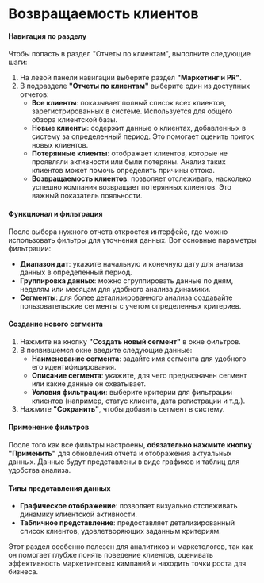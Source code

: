 # Возвращаемость клиентов

#### Навигация по разделу

Чтобы попасть в раздел "Отчеты по клиентам", выполните следующие шаги:

1. На левой панели навигации выберите раздел **"Маркетинг и PR"**.
2. В подразделе **"Отчеты по клиентам"** выберите один из доступных отчетов:
   * **Все клиенты**: показывает полный список всех клиентов, зарегистрированных в системе. Используется для общего обзора клиентской базы.
   * **Новые клиенты**: содержит данные о клиентах, добавленных в систему за определенный период. Это помогает оценить приток новых клиентов.
   * **Потерянные клиенты**: отображает клиентов, которые не проявляли активности или были потеряны. Анализ таких клиентов может помочь определить причины оттока.
   * **Возвращаемость клиентов**: позволяет отслеживать, насколько успешно компания возвращает потерянных клиентов. Это важный показатель лояльности.

#### Функционал и фильтрация

После выбора нужного отчета откроется интерфейс, где можно использовать фильтры для уточнения данных. Вот основные параметры фильтрации:

* **Диапазон дат**: укажите начальную и конечную дату для анализа данных в определенный период.
* **Группировка данных**: можно сгруппировать данные по дням, неделям или месяцам для удобного анализа динамики.
* **Сегменты**: для более детализированного анализа создавайте пользовательские сегменты с учетом определенных критериев.

#### Создание нового сегмента

1. Нажмите на кнопку **"Создать новый сегмент"** в окне фильтров.
2. В появившемся окне введите следующие данные:
   * **Наименование сегмента**: задайте имя сегмента для удобного его идентифицирования.
   * **Описание сегмента**: укажите, для чего предназначен сегмент или какие данные он охватывает.
   * **Условия фильтрации**: выберите критерии для фильтрации клиентов (например, статус клиента, дата регистрации и т.д.).
3. Нажмите **"Сохранить"**, чтобы добавить сегмент в систему.

#### Применение фильтров

После того как все фильтры настроены, **обязательно нажмите кнопку "Применить"** для обновления отчета и отображения актуальных данных. Данные будут представлены в виде графиков и таблиц для удобства анализа.

#### Типы представления данных

* **Графическое отображение**: позволяет визуально отслеживать динамику клиентской активности.
* **Табличное представление**: предоставляет детализированный список клиентов, удовлетворяющих заданным критериям.

Этот раздел особенно полезен для аналитиков и маркетологов, так как он помогает глубже понять поведение клиентов, оценивать эффективность маркетинговых кампаний и находить точки роста для бизнеса.
